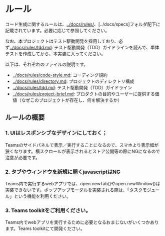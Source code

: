 # ルール

コード生成に関するルールは、[../docs/rules/](../docs/rules/)、[../docs/specs]フォルダ配下に記載されています。必要に応じて参照してください。

なお、本プロジェクトはテスト駆動開発を採用しており、必ず[../docs/rules/tdd.md](../docs/rules/tdd.md): テスト駆動開発（TDD）ガイドラインを読んで、単体テストを作成してから、本実装に入ってください。

以下は、それぞれのファイルの説明です。

- [../docs/rules/code-style.md](../docs/rules/code-style.md): コーディング規約
- [../docs/rules/directory.md](../docs/rules/directory.md): プロジェクトのディレクトリ構成
- [../docs/rules/tdd.md](../docs/rules/tdd.md): テスト駆動開発（TDD）ガイドライン
- [../docs/rules/project-brief.md](../docs/specs/project-brief.md): プロダクトの目的やユーザーに提供する価値（なぜこのプロジェクトが存在し、何を解決するか）

## ルールの概要

### 1. UIはレスポンシブなデザインにしておく；
Teamsのサイドパネルで表示／実行することになるので、スマホより表示幅が狭くなります。横スクロールが表示されるとストア公開等の際にNGになるので注意が必要です。
 
### 2. タブやウィンドウを新規に開くjavascriptはNG
Teams内で実行するwebアプリでは、open.newTab()やopen.newWindow()は実装できないです。ポップアップモーダルを実装される際は、「タスクモジュール」という機能を利用ください。

### 3. Teams toolkitをご利用ください。
Teams内でwebアプリを実行するために必要となるおまじないがいくつかあります。Teams toolkitにて開発ください。